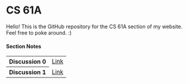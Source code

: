 # CS 61A
Hello! This is the GitHub repository for the CS 61A section of my website. Feel free to poke around. :)

#### Section Notes
<table>
    <tr>
        <th>Discussion 0</th> <td><a href="sp2016/discussion/disc0_notes.md">Link</a></td>
    </tr>
    <tr>
        <th>Discussion 1</th> <td><a href="sp2016/discussion/disc1_notes.md">Link</a></td>
    </tr>
</table>
